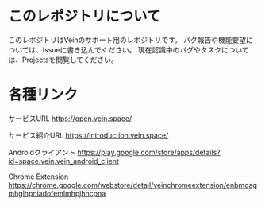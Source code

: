 
# このレポジトリについて
このレポジトリはVeinのサポート用のレポジトリです。
バグ報告や機能要望については、Issueに書き込んでください。
現在認識中のバグやタスクについては、Projectsを閲覧してください。

# 各種リンク
サービスURL
https://open.vein.space/

サービス紹介URL
https://introduction.vein.space/

Androidクライアント
https://play.google.com/store/apps/details?id=space.vein.vein_android_client

Chrome Extension
https://chrome.google.com/webstore/detail/veinchromeextension/enbmoagmhglhpniadofemlmhpjhncpna
